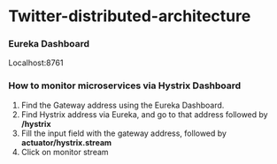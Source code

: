 # Twitter-distributed-architecture

### Eureka Dashboard
Localhost:8761
### How to monitor microservices via Hystrix Dashboard
1. Find the Gateway address using the Eureka Dashboard.
1. Find Hystrix address via Eureka, and go to that address followed by **/hystrix**
1. Fill the input field with the gateway address, followed by **actuator/hystrix.stream**
1. Click on monitor stream
